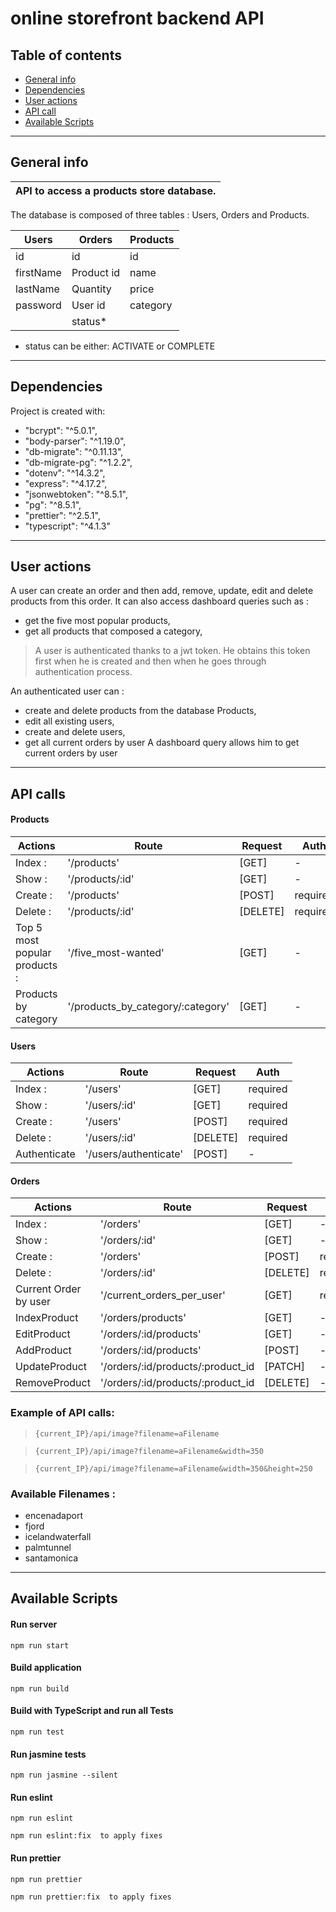 # online storefront backend API

## Table of contents

* [General info](#general-info)
* [Dependencies](#dependencies)
* [User actions](#users-action)
* [API call](#api-call)
* [Available Scripts](#available-scripts)
---

## General info

|    API to access a products store database. |
| :------------- |

The database is composed of three tables  : Users,  Orders and Products.

|  Users |  Orders |  Products  |
| ------------- |-------------| -----|
|   id          |   id              |   id          |
|   firstName   |   Product id      |   name        |
|   lastName    |   Quantity        |   price       |
|   password    |   User id         |   category    |
|               |   status*         |               |

* status can be either: ACTIVATE or COMPLETE


---

## Dependencies

Project is created with:
* "bcrypt": "^5.0.1",
* "body-parser": "^1.19.0",
* "db-migrate": "^0.11.13",
* "db-migrate-pg": "^1.2.2",
* "dotenv": "^14.3.2",
* "express": "^4.17.2",
* "jsonwebtoken": "^8.5.1",
* "pg": "^8.5.1",
* "prettier": "^2.5.1",
* "typescript": "^4.1.3"
---

## User actions

A user can create an order and then add, remove, update, edit and delete products from this order.
It can also access dashboard queries such as :
- get the five most popular products,
- get all products that composed a category,

> A user is authenticated thanks to a jwt token. He obtains this token first when he is created and then when he goes through authentication process.

An authenticated user can : 
- create and delete products from the database Products, 
- edit all existing users,
- create and delete users,
- get all current orders by user
A dashboard query allows him to get current orders by user

---


## API calls

#### Products

|  Actions |  Route |  Request  | Auth |
| ------------- |-------------| -----|-----|
|  Index :       | '/products'  | [GET]  |  -  |
| Show :        | '/products/:id' | [GET]  |  -  |
|  Create :  | '/products'  | [POST]  |  required  |
|  Delete :  | '/products/:id' |  [DELETE]  |  required  |
|  Top 5 most popular products :  |  '/five_most-wanted'  | [GET]  |  -  |
|  Products by category | '/products_by_category/:category' |  [GET]  |  -  |

#### Users

|  Actions |  Route |  Request  | Auth |
| ------------- |-------------| -----|-----|
|  Index :       | '/users'  | [GET]  |  required  |
|  Show :        | '/users/:id' | [GET]  |  required  |
|  Create :  | '/users'  | [POST]  |  required  |
|  Delete :  | '/users/:id' |  [DELETE]  |  required  |
|  Authenticate  |  '/users/authenticate'  |  [POST]  |  -  |

#### Orders

|  Actions |  Route |  Request  | Auth |
| ------------- |-------------| -----|-----|
|  Index :       | '/orders'  | [GET]  |  -  |
| Show :        | '/orders/:id' | [GET]  |  -  |
|  Create :  | '/orders'  | [POST]  |  required  |
|  Delete :  | '/orders/:id' |  [DELETE]  |  required  |
|  Current Order by user | '/current_orders_per_user'  | [GET]  |  required  |
|  IndexProduct  |  '/orders/products'  |  [GET]  |  -  |
|  EditProduct  |  '/orders/:id/products'  |  [GET]  |  -  |
|  AddProduct  |  '/orders/:id/products'  |  [POST]  |  -  |
|  UpdateProduct  |  '/orders/:id/products/:product_id  |  [PATCH]  |  -  |
|  RemoveProduct  |  '/orders/:id/products/:product_id  |  [DELETE]  |  -  |


### Example of API calls:

>`{current_IP}/api/image?filename=aFilename`

>`{current_IP}/api/image?filename=aFilename&width=350`

>`{current_IP}/api/image?filename=aFilename&width=350&height=250`


### Available Filenames :

* encenadaport
* fjord
* icelandwaterfall
* palmtunnel
* santamonica
---

## Available Scripts

#### Run server
`npm run start`

#### Build application
`npm run build`

#### Build with TypeScript and run all Tests
`npm run test`

#### Run jasmine tests
`npm run jasmine --silent`

#### Run eslint
`npm run eslint`

`npm run eslint:fix  to apply fixes`

#### Run prettier
`npm run prettier`

`npm run prettier:fix  to apply fixes`
```





